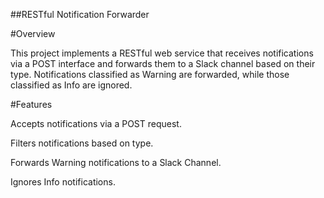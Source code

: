 ##RESTful Notification Forwarder

#Overview

This project implements a RESTful web service that receives notifications via a POST interface and forwards them to a Slack channel based on their type. Notifications classified as Warning are forwarded, while those classified as Info are ignored.

#Features

Accepts notifications via a POST request.

Filters notifications based on type.

Forwards Warning notifications to a Slack Channel.

Ignores Info notifications.
